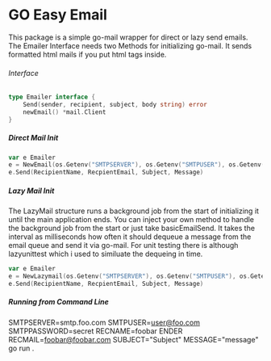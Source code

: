 # GO Easy Email

This package is a simple go-mail wrapper for direct or lazy send emails. The Emailer Interface
needs two Methods for initializing go-mail. It sends formatted html mails if you put html tags inside.

###### Interface

``` go
type Emailer interface {
	Send(sender, recipient, subject, body string) error
	newEmail() *mail.Client
}
```


##### Direct Mail Init
```go
var e Emailer
e = NewEmail(os.Getenv("SMTPSERVER"), os.Getenv("SMTPUSER"), os.Getenv("SMTPPASSWORD"))
e.Send(RecipientName, RecpientEmail, Subject, Message)

```

##### Lazy Mail Init
The LazyMail structure runs a background job from the start of initializing it until the main application ends. You can inject your own method to handle the background job from the start or just take basicEmailSend. It takes the interval as milliseconds how often it should dequeue a message from the email queue and send it via go-mail. For unit testing there is although lazyunittest which i used to similuate the dequeing in time.
```go
var e Emailer
e = NewLazymail(os.Getenv("SMTPSERVER"), os.Getenv("SMTPUSER"), os.Getenv("SMTPPASSWORD"), basicEmailSend(1000))
e.Send(RecipientName, RecpientEmail, Subject, Message)

```
####


##### Running from Command Line
SMTPSERVER=smtp.foo.com SMTPUSER=user@foo.com SMTPPASSWORD=secret RECNAME=foobar
ENDER RECMAIL=foobar@foobar.com SUBJECT="Subject" MESSAGE="message"  go run .
